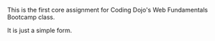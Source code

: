 This is the first core assignment for Coding Dojo's Web Fundamentals Bootcamp class.

It is just a simple form.